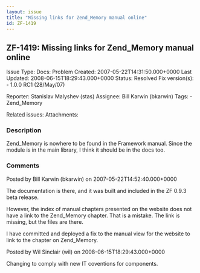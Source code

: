 ```yaml
---
layout: issue
title: "Missing links for Zend_Memory manual online"
id: ZF-1419
---
```


ZF-1419: Missing links for Zend\_Memory manual online
-----------------------------------------------------

 Issue Type: Docs: Problem Created: 2007-05-22T14:31:50.000+0000 Last Updated: 2008-06-15T18:29:43.000+0000 Status: Resolved Fix version(s): - 1.0.0 RC1 (28/May/07)
 
 Reporter:  Stanislav Malyshev (stas)  Assignee:  Bill Karwin (bkarwin)  Tags: - Zend\_Memory
 
 Related issues: 
 Attachments: 
### Description

Zend\_Memory is nowhere to be found in the Framework manual. Since the module is in the main library, I think it should be in the docs too.

 

 

### Comments

Posted by Bill Karwin (bkarwin) on 2007-05-22T14:52:40.000+0000

The documentation is there, and it was built and included in the ZF 0.9.3 beta release.

However, the index of manual chapters presented on the website does not have a link to the Zend\_Memory chapter. That is a mistake. The link is missing, but the files are there.

I have committed and deployed a fix to the manual view for the website to link to the chapter on Zend\_Memory.

 

 

Posted by Wil Sinclair (wil) on 2008-06-15T18:29:43.000+0000

Changing to comply with new IT coventions for components.

 

 